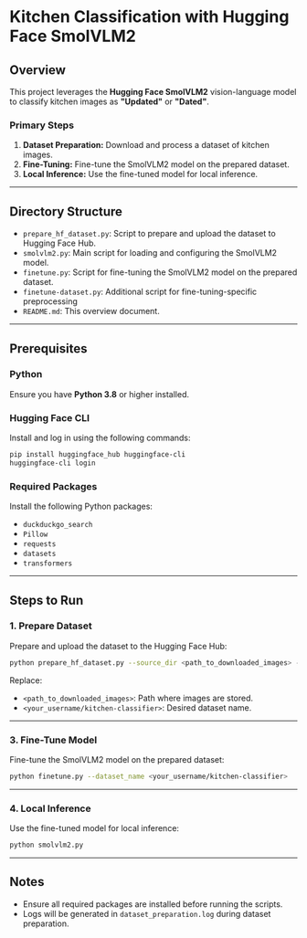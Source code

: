 # Kitchen Classification with Hugging Face SmolVLM2

## Overview
This project leverages the **Hugging Face SmolVLM2** vision-language model to classify kitchen images as **"Updated"** or **"Dated"**.  

### Primary Steps
1. **Dataset Preparation:** Download and process a dataset of kitchen images.  
2. **Fine-Tuning:** Fine-tune the SmolVLM2 model on the prepared dataset.  
3. **Local Inference:** Use the fine-tuned model for local inference.  

---

## Directory Structure
- `prepare_hf_dataset.py`: Script to prepare and upload the dataset to Hugging Face Hub.  
- `smolvlm2.py`: Main script for loading and configuring the SmolVLM2 model.  
- `finetune.py`: Script for fine-tuning the SmolVLM2 model on the prepared dataset.  
- `finetune-dataset.py`: Additional script for fine-tuning-specific preprocessing 
- `README.md`: This overview document.  

---

## Prerequisites

### Python
Ensure you have **Python 3.8** or higher installed.

### Hugging Face CLI
Install and log in using the following commands:

```bash
pip install huggingface_hub huggingface-cli
huggingface-cli login
```

### Required Packages
Install the following Python packages:

- `duckduckgo_search`  
- `Pillow`  
- `requests`  
- `datasets`  
- `transformers`  

---

## Steps to Run

### 1. Prepare Dataset
Prepare and upload the dataset to the Hugging Face Hub:

```bash
python prepare_hf_dataset.py --source_dir <path_to_downloaded_images> --dataset_name <your_username/kitchen-classifier>
```

Replace:
- `<path_to_downloaded_images>`: Path where images are stored.  
- `<your_username/kitchen-classifier>`: Desired dataset name.  

---

### 3. Fine-Tune Model
Fine-tune the SmolVLM2 model on the prepared dataset:

```bash
python finetune.py --dataset_name <your_username/kitchen-classifier>
```

---

### 4. Local Inference
Use the fine-tuned model for local inference:

```bash
python smolvlm2.py 
```
---

## Notes
- Ensure all required packages are installed before running the scripts.  
- Logs will be generated in `dataset_preparation.log` during dataset preparation.  


